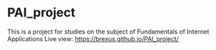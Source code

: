 # PAI_project
This is a project for studies on the subject of Fundamentals of Internet Applications
Live view:
https://brexus.github.io/PAI_project/

